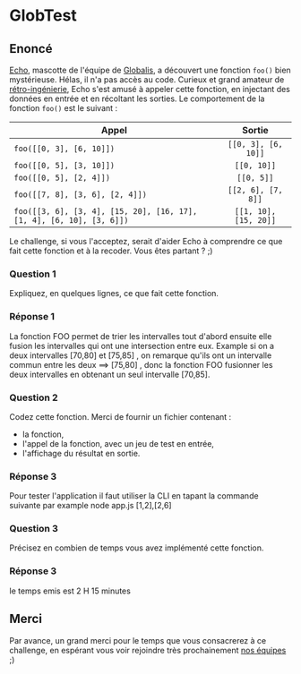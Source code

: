 # GlobTest

## Enoncé

[Echo](https://www.instagram.com/globalisecho/?hl=fr), mascotte de l'équipe de [Globalis](https://www.globalis-ms.com/), a découvert une fonction `foo()` bien mystérieuse. Hélas, il n'a pas accès au code. Curieux et grand amateur de [rétro-ingénierie](https://fr.wikipedia.org/wiki/R%C3%A9tro-ing%C3%A9nierie), Echo s'est amusé à appeler cette fonction, en injectant des données en entrée et en récoltant les sorties. Le comportement de la fonction `foo()` est le suivant :

| Appel                                                                |        Sortie         |
| -------------------------------------------------------------------- | :-------------------: |
| `foo([[0, 3], [6, 10]])`                                             |  `[[0, 3], [6, 10]]`  |
| `foo([[0, 5], [3, 10]])`                                             |      `[[0, 10]]`      |
| `foo([[0, 5], [2, 4]])`                                              |      `[[0, 5]]`       |
| `foo([[7, 8], [3, 6], [2, 4]])`                                      |  `[[2, 6], [7, 8]]`   |
| `foo([[3, 6], [3, 4], [15, 20], [16, 17], [1, 4], [6, 10], [3, 6]])` | `[[1, 10], [15, 20]]` |

Le challenge, si vous l'acceptez, serait d'aider Echo à comprendre ce que fait cette fonction et à la recoder. Vous êtes partant ? ;)

### Question 1

Expliquez, en quelques lignes, ce que fait cette fonction.

### Réponse 1

La fonction FOO permet de trier les intervalles tout d'abord ensuite elle fusion les intervalles qui ont une intersection entre eux.
Example si on a deux intervalles [70,80] et [75,85] , on remarque qu'ils ont un intervalle commun entre les deux ==> [75,80] , donc la fonction FOO fusionner les deux intervalles en obtenant un seul intervalle [70,85].

### Question 2

Codez cette fonction.
Merci de fournir un fichier contenant :

- la fonction,
- l'appel de la fonction, avec un jeu de test en entrée,
- l'affichage du résultat en sortie.

### Réponse 3

Pour tester l'application il faut utiliser la CLI en tapant la commande suivante par example node app.js [1,2],[2,6]

### Question 3

Précisez en combien de temps vous avez implémenté cette fonction.

### Réponse 3

le temps emis est 2 H 15 minutes

## Merci

Par avance, un grand merci pour le temps que vous consacrerez à ce challenge, en espérant vous voir rejoindre très prochainement [nos équipes](https://www.globalis-ms.com/jobs/) ;)
